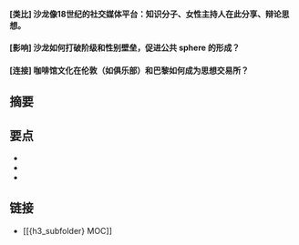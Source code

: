 #### [类比] 沙龙像18世纪的社交媒体平台：知识分子、女性主持人在此分享、辩论思想。


#### [影响] 沙龙如何打破阶级和性别壁垒，促进公共 sphere 的形成？


#### [连接] 咖啡馆文化在伦敦（如俱乐部）和巴黎如何成为思想交易所？


## 摘要


## 要点

- 
- 
- 

## 链接

- [[{h3_subfolder} MOC]]
